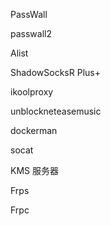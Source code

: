 PassWall

passwall2

Alist

ShadowSocksR Plus+

ikoolproxy

unblockneteasemusic

dockerman

socat

KMS 服务器

Frps

Frpc
